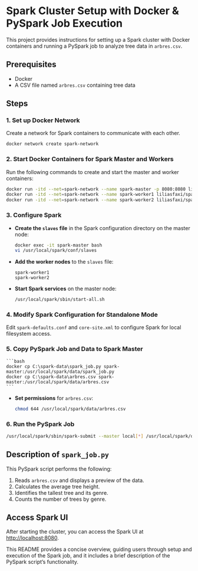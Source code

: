 # Spark Cluster Setup with Docker & PySpark Job Execution

This project provides instructions for setting up a Spark cluster with Docker containers and running a PySpark job to analyze tree data in `arbres.csv`.

## Prerequisites
- Docker
- A CSV file named `arbres.csv` containing tree data

## Steps

### 1. Set up Docker Network
Create a network for Spark containers to communicate with each other.
```bash
docker network create spark-network
```

### 2. Start Docker Containers for Spark Master and Workers
Run the following commands to create and start the master and worker containers:
```bash
docker run -itd --net=spark-network --name spark-master -p 8080:8080 liliasfaxi/spark-hadoop:hv-2.7.2
docker run -itd --net=spark-network --name spark-worker1 liliasfaxi/spark-hadoop:hv-2.7.2
docker run -itd --net=spark-network --name spark-worker2 liliasfaxi/spark-hadoop:hv-2.7.2
```

### 3. Configure Spark
- **Create the `slaves` file** in the Spark configuration directory on the master node:
    ```bash
    docker exec -it spark-master bash
    vi /usr/local/spark/conf/slaves
    ```
  
- **Add the worker nodes** to the `slaves` file:
    ```text
    spark-worker1
    spark-worker2
    ```

- **Start Spark services** on the master node:
    ```bash
    /usr/local/spark/sbin/start-all.sh
    ```

### 4. Modify Spark Configuration for Standalone Mode
Edit `spark-defaults.conf` and `core-site.xml` to configure Spark for local filesystem access.

### 5. Copy PySpark Job and Data to Spark Master
    ```bash
    docker cp C:\spark-data\spark_job.py spark-master:/usr/local/spark/data/spark_job.py
    docker cp C:\spark-data\arbres.csv spark-master:/usr/local/spark/data/arbres.csv
    ```

- **Set permissions** for `arbres.csv`:

    ```bash
    chmod 644 /usr/local/spark/data/arbres.csv
    ```

### 6. Run the PySpark Job
```bash
/usr/local/spark/sbin/spark-submit --master local[*] /usr/local/spark/data/spark_job.py
```

## Description of `spark_job.py`

This PySpark script performs the following:
1. Reads `arbres.csv` and displays a preview of the data.
2. Calculates the average tree height.
3. Identifies the tallest tree and its genre.
4. Counts the number of trees by genre.

## Access Spark UI
After starting the cluster, you can access the Spark UI at [http://localhost:8080](http://localhost:8080).


This README provides a concise overview, guiding users through setup and execution of the Spark job, and it includes a brief description of the PySpark script’s functionality.